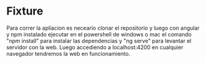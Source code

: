 # Fixture
Para correr la apliacion es neceario clonar el repositorio y luego con angular y npm instalado 
ejecutar en el powershell de windows o mac el comando "npm install" para instalar las dependencias y
"ng serve" para levantar el servidor con la web.
Luego accediendo a localhost:4200 en cualquier navegador tendremos la web en funcionamiento.
